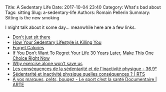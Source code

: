 Title: A Sedentary Life
Date: 2017-10-04 23:40
Category: What's bad about
Tags: sitting
Slug: a-sedentary-life
Authors: Romain Pellerin
Summary: Sitting is the new smoking

I might talk about it some day... meanwhile here are a few links.

- [Don't just sit there](http://sydneycorporateyoga.com/wp-content/uploads/2014/02/Sitting.jpg)
- [How Your Sedentary Lifestyle is Killing You](https://elth.co/sedentary-lifestyle-killing/)
- [Forget Calories](https://www.theatlantic.com/health/archive/2014/06/calories-are-out/372690/)
- [If You Don’t Want To Regret Your Life 30 Years Later, Make This One Choice Right Now](https://medium.com/the-mission/if-you-dont-want-to-regret-your-life-30-years-later-make-this-one-choice-right-now-1cc137516df0)
- [Why exercise alone won’t save us](https://www.theguardian.com/news/2019/jan/03/why-exercise-alone-wont-save-us)
- [Les conséquences de la sédentarité et de l'inactivité physique - 36.9°](https://www.youtube.com/watch?v=hk1ZlXMuG5Q)
- [Sédentarité et inactivité physique quelles conséquences ? | RTS](https://www.youtube.com/watch?v=eVvgNe7hG6I)
- [À vos marques, prêts, bougez - Le sport c’est la santé Documentaire | ARTE](https://www.youtube.com/watch?v=nsb0dJJ9tzU)
